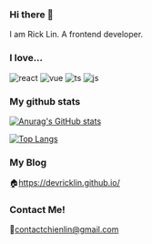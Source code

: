 ### Hi there 👋

I am Rick Lin. A frontend developer.

### I love...

![react](https://img.shields.io/badge/React-20232A?style=for-the-badge&logo=react&logoColor=61DAFB)
![vue](https://img.shields.io/badge/Vue.js-35495E?style=for-the-badge&logo=vuedotjs&logoColor=4FC08D)
![ts](https://img.shields.io/badge/TypeScript-007ACC?style=for-the-badge&logo=typescript&logoColor=white)
![js](https://img.shields.io/badge/JavaScript-323330?style=for-the-badge&logo=javascript&logoColor=F7DF1E)

### My github stats


[![Anurag's GitHub stats](https://github-readme-stats.vercel.app/api?username=DevRickLin&theme=react)](https://github.com/anuraghazra/github-readme-stats)


[![Top Langs](https://github-readme-stats.vercel.app/api/top-langs/?username=DevRickLin&hide=java&theme=react&layout=compact)](https://github.com/anuraghazra/github-readme-stats)

### My Blog

🏠<https://devricklin.github.io/>

### Contact Me!


📧<contactchienlin@gmail.com>
